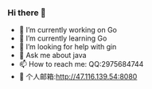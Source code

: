 ### Hi there 👋

<!--
**nick887/nick887** is a ✨ _special_ ✨ repository because its `README.md` (this file) appears on your GitHub profile.
-->
- 🔭 I’m currently working on Go
- 🌱 I’m currently learning Go
- 🤔 I’m looking for help with gin
- 💬 Ask me about java
- 📫 How to reach me: QQ:2975684744
- 📮 个人邮箱:http://47.116.139.54:8080
